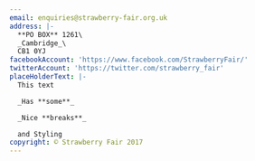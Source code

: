 ```yaml
---
email: enquiries@strawberry-fair.org.uk
address: |-
  **PO BOX** 1261\
  _Cambridge_\
  CB1 0YJ
facebookAccount: 'https://www.facebook.com/StrawberryFair/'
twitterAccount: 'https://twitter.com/strawberry_fair'
placeHolderText: |-
  This text

  _Has **some**_

  _Nice **breaks**_

  and Styling
copyright: © Strawberry Fair 2017
---
```


